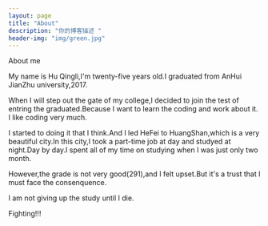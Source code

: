```yaml
---
layout: page
title: "About"
description: "你的博客描述 " 
header-img: "img/green.jpg"
---
```

About me

My name is Hu Qingli,I'm twenty-five years old.I graduated from AnHui JianZhu university,2017.

When I will step out the gate of my college,I decided to join the test of entring the graduated.Because I want to learn the coding and work about it. I like coding very much.

I started to doing it that I think.And I led HeFei to HuangShan,which is a very beautiful city.In this city,I took a part-time job at day and studyed at night.Day by day.I spent all of my time on studying when I was just only two month.

However,the grade is not very good(291),and I felt upset.But it's a trust that I must face the consenquence.

I am not giving up the study until I die.

Fighting!!!





